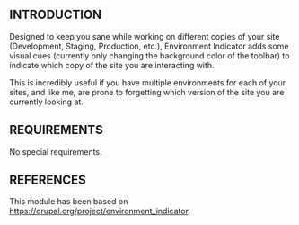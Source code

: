INTRODUCTION
------------

Designed to keep you sane while working on different copies of your site
(Development, Staging, Production, etc.), Environment Indicator adds some
visual cues (currently only changing the background color of the toolbar) 
to indicate which copy of the site you are interacting with.

This is incredibly useful if you have multiple environments for each of your
sites, and like me, are prone to forgetting which version of the site you are
currently looking at.

REQUIREMENTS
------------

No special requirements.

REFERENCES
----------

This module has been based on https://drupal.org/project/environment_indicator.

